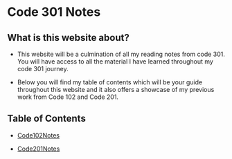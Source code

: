 # Code 301 Notes

## What is this website about? 

- This website will be a culmination of all my reading notes from code 301. You will have access to all the material I have learned throughout my code 301 journey. 

- Below you will find my table of contents which will be your guide throughout this website and it also offers a showcase of my previous work from Code 102 and Code 201. 

## Table of Contents 

* [Code102Notes](Code102Notes.md)

* [Code201Notes](Code201Notes.md)

